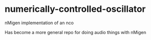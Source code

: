 # numerically-controlled-oscillator
nMigen implementation of an nco

Has become a more general repo for doing audio things with nMigen
